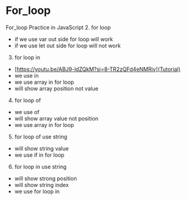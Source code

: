 # For_loop
For_loop Practice in JavaScript
2. for loop  
- if we use var out side for loop will work 
- if we use let out side for loop will not work
3. for loop in
- [https://youtu.be/ABJ9-ldZQkM?si=8-TR2zQFd4eNMRiv](Tutorial)
- we use in
- we use array in for loop
- will show array position not value
4. for loop of
- we use of
- will show array value not position
- we use array in for loop
5. for loop of use string
- will show string value
- we use if in for loop
6. for loop in use string
- will show strong position
- will show string index
- we use for loop in
